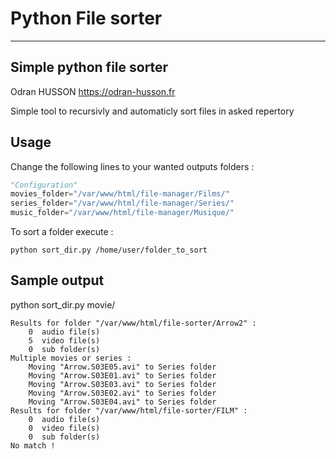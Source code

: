 # Python File sorter
----
## Simple python file sorter 
Odran HUSSON
https://odran-husson.fr

Simple tool to recursivly and automaticly sort files in asked repertory

## Usage
Change the following lines to your wanted outputs folders : 
```python
"Configuration"
movies_folder="/var/www/html/file-manager/Films/"
series_folder="/var/www/html/file-manager/Series/"
music_folder="/var/www/html/file-manager/Musique/"
```

To sort a folder execute :
```
python sort_dir.py /home/user/folder_to_sort
```

## Sample output
python sort_dir.py movie/
```
Results for folder "/var/www/html/file-sorter/Arrow2" :
	0  audio file(s)
	5  video file(s)
	0  sub folder(s)
Multiple movies or series :
	Moving "Arrow.S03E05.avi" to Series folder
	Moving "Arrow.S03E01.avi" to Series folder
	Moving "Arrow.S03E03.avi" to Series folder
	Moving "Arrow.S03E02.avi" to Series folder
	Moving "Arrow.S03E04.avi" to Series folder
Results for folder "/var/www/html/file-sorter/FILM" :
	0  audio file(s)
	0  video file(s)
	0  sub folder(s)
No match !

```

